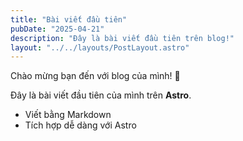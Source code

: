 ```yaml
---
title: "Bài viết đầu tiên"
pubDate: "2025-04-21"
description: "Đây là bài viết đầu tiên trên blog!"
layout: "../../layouts/PostLayout.astro"
---
```


Chào mừng bạn đến với blog của mình! 🚀

Đây là bài viết đầu tiên của mình trên **Astro**.

- Viết bằng Markdown
- Tích hợp dễ dàng với Astro
